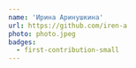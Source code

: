 ```yaml
---
name: 'Ирина Аринушкина'
url: https://github.com/iren-a
photo: photo.jpeg
badges:
  - first-contribution-small
---
```


